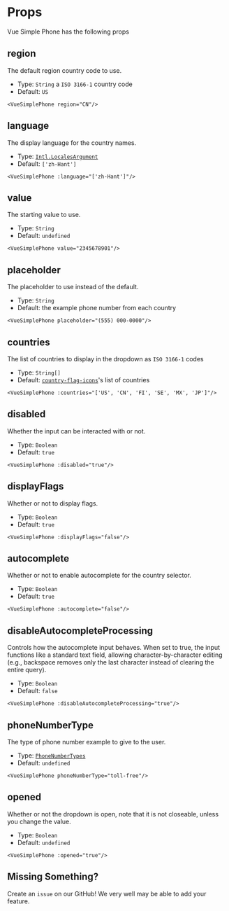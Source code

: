 # Props

Vue Simple Phone has the following props

<script setup>
import '../../src/themes/light.css'
import { useData } from 'vitepress'
import { ref, onMounted } from 'vue'

const { site, theme, page, frontmatter } = useData()
</script>

## region

The default region country code to use.

* Type: `String` a `ISO 3166-1` country code
* Default: `US`

```vue
<VueSimplePhone region="CN"/>
```

<VueSimplePhone region="CN"/>


## language

The display language for the country names.

* Type: [`Intl.LocalesArgument`](https://developer.mozilla.org/en-US/docs/Web/JavaScript/Reference/Global_Objects/Intl/DisplayNames)
* Default: `['zh-Hant']`

```vue
<VueSimplePhone :language="['zh-Hant']"/>
```

<VueSimplePhone :language="['zh-Hant']"/>

## value

The starting value to use.

* Type: `String`
* Default: `undefined`

```vue
<VueSimplePhone value="2345678901"/>
```

<VueSimplePhone value="2345678901"/>

## placeholder

The placeholder to use instead of the default.

* Type: `String`
* Default: the example phone number from each country

```vue
<VueSimplePhone placeholder="(555) 000-0000"/>
```

<VueSimplePhone placeholder="(555) 000-0000"/>

## countries

The list of countries to display in the dropdown as `ISO 3166-1` codes

* Type: `String[]`
* Default: [`country-flag-icons`](https://www.npmjs.com/package/country-flag-icons)'s list of countries

```vue
<VueSimplePhone :countries="['US', 'CN', 'FI', 'SE', 'MX', 'JP']"/>
```

<VueSimplePhone :countries="['US', 'CN', 'FI', 'SE', 'MX', 'JP']"/>

## disabled

Whether the input can be interacted with or not.

* Type: `Boolean`
* Default: `true`

```vue
<VueSimplePhone :disabled="true"/>
```

<VueSimplePhone :disabled="true"/>

## displayFlags

Whether or not to display flags.

* Type: `Boolean`
* Default: `true`

```vue
<VueSimplePhone :displayFlags="false"/>
```

<VueSimplePhone :displayFlags="false"/>

## autocomplete

Whether or not to enable autocomplete for the country selector.

* Type: `Boolean`
* Default: `true`

```vue
<VueSimplePhone :autocomplete="false"/>
```

<VueSimplePhone :autocomplete="false"/>

## disableAutocompleteProcessing

Controls how the autocomplete input behaves. When set to true, the input functions like a standard text field, allowing character-by-character editing (e.g., backspace removes only the last character instead of clearing the entire query).

* Type: `Boolean`
* Default: `false`

```vue
<VueSimplePhone :disableAutocompleteProcessing="true"/>
```

<VueSimplePhone :disableAutocompleteProcessing="true"/>


## phoneNumberType

The type of phone number example to give to the user.

* Type: [`PhoneNumberTypes`](https://github.com/grantila/awesome-phonenumber?tab=readme-ov-file#phone-number-types)
* Default: `undefined`

```vue
<VueSimplePhone phoneNumberType="toll-free"/>
```

<VueSimplePhone phoneNumberType="toll-free"/>

## opened

Whether or not the dropdown is open, note that it is not closeable, unless you change the value.

* Type: `Boolean`
* Default: `undefined`

```vue
<VueSimplePhone :opened="true"/>
```

<VueSimplePhone :opened="true" />

<div class="mt-[250px]"></div>

## Missing Something?

Create an <a :href="`${theme.socialLinks.find(social => social.icon === 'github').link}/issues`" target="_blank" rel="noreferrer">`issue`</a> on our GitHub! We very well may be able to add your feature.
